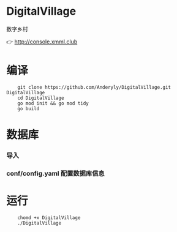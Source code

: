# DigitalVillage
数字乡村

👉 http://console.xmml.club

# 编译
```shell
    git clone https://github.com/Anderyly/DigitalVillage.git DigitalVillage
    cd DigitalVillage
    go mod init && go mod tidy
    go build
```

# 数据库

### 导入

### conf/config.yaml 配置数据库信息

# 运行

```shell
    chomd +x DigitalVillage
    ./DigitalVillage
```
